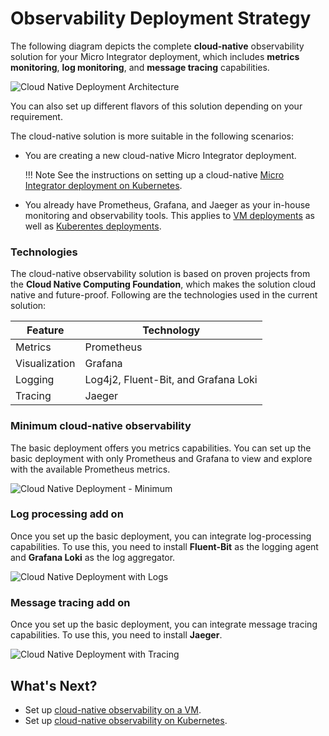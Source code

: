 # Observability Deployment Strategy

The following diagram depicts the complete **cloud-native** observability solution for your Micro Integrator deployment, which includes **metrics monitoring**, **log monitoring**, and **message tracing** capabilities.

![Cloud Native Deployment Architecture]({{base_path}}/assets/img/integrate/monitoring-dashboard/cloud-native-deployment-architecture.png)

You can also set up different flavors of this solution depending on your requirement.

The cloud-native solution is more suitable in the following scenarios:

- You are creating a new cloud-native Micro Integrator deployment. 

	!!! Note
		See the instructions on setting up a cloud-native [Micro Integrator deployment on Kubernetes]({{base_path}}/install-and-setup/setup/mi-setup/deployment/kubernetes_deployment_patterns).

- You already have Prometheus, Grafana, and Jaeger as your in-house monitoring and observability tools. This applies to [VM deployments]({{base_path}}/install-and-setup/setup/mi-setup/deployment/deploying_wso2_ei) as well as [Kuberentes deployments]({{base_path}}/install-and-setup/setup/mi-setup/deployment/kubernetes_deployment_patterns).

### Technologies

The cloud-native observability solution is based on proven projects from the **Cloud Native Computing Foundation**, which makes the solution cloud native and future-proof. Following are the technologies used in the current solution:

| **Feature**   | **Technology**              |
|---------------|-----------------------------|
| Metrics       | Prometheus                  |
| Visualization | Grafana                     |
| Logging       | Log4j2, Fluent-Bit, and Grafana Loki |
| Tracing       | Jaeger                      |


### Minimum cloud-native observability

The basic deployment offers you metrics capabilities. You can set up the basic deployment with only Prometheus and Grafana to view and explore with the available Prometheus metrics.

![Cloud Native Deployment - Minimum]({{base_path}}/assets/img/integrate/monitoring-dashboard/cloud-native-observability-metrics.png)

### Log processing add on
 
Once you set up the basic deployment, you can integrate log-processing capabilities. To use this, you need to install **Fluent-Bit** as the logging agent and **Grafana Loki** as the log aggregator.

![Cloud Native Deployment with Logs]({{base_path}}/assets/img/integrate/monitoring-dashboard/cloud-native-observability-logs.png)

### Message tracing add on

Once you set up the basic deployment, you can integrate message tracing capabilities. To use this, you need to install **Jaeger**.  

![Cloud Native Deployment with Tracing]({{base_path}}/assets/img/integrate/monitoring-dashboard/cloud-native-observability-tracing.png)



## What's Next?

-	Set up <a href="{{base_path}}/observe/micro-integrator/setting-up-cloud-native-observability-on-a-vm">cloud-native observability on a VM</a>.
-	Set up <a href="{{base_path}}/observe/micro-integrator/setting-up-cloud-native-observability-in-kubernetes/">cloud-native observability on Kubernetes</a>.
